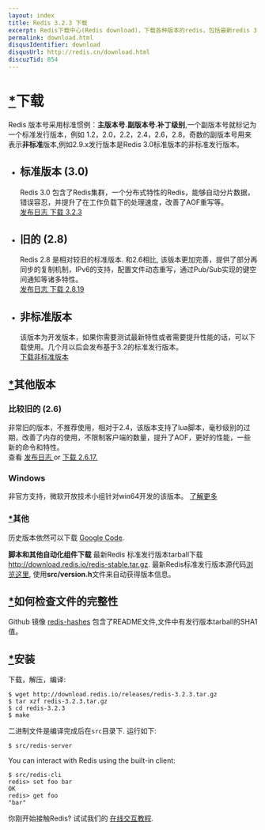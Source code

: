 ```yaml
---
layout: index
title: Redis 3.2.3 下载
excerpt: Redis下载中心(Redis download)，下载各种版本的redis，包括最新redis 3.2.3稳定版redis,3.2.3-Beta版本以及win32/64版本
permalink: download.html
disqusIdentifier: download
disqusUrl: http://redis.cn/download.html
discuzTid: 854
---
```



<div class='text'>          
   <div class="text">
          <span id="download" class="anchor"></span><h1><a href="download.html#download" class="anchor-link">*</a>下载</h1>
          <p>
            Redis 版本号采用标准惯例：<strong>主版本号.副版本号.补丁级别</strong>,一个副版本号就标记为一个标准发行版本，例如 1.2，2.0，2.2，2.4，2.6，2.8，奇数的副版本号用来表示<strong>非标准</strong>版本,例如2.9.x发行版本是Redis 3.0标准版本的非标准发行版本。
          </p>
          <ul class="download-versions">
            <li>
              <h2>
                标准版本
                <span class="download-version">(3.0)</span>
              </h2>
              Redis 3.0 包含了Redis集群，一个分布式特性的Redis，能够自动分片数据，错误容忍，并提升了在工作负载下的处理速度，改善了AOF重写等。
              <div class="download-links">
                <a class="download-link" href="https://raw.githubusercontent.com/antirez/redis/3.0/00-RELEASENOTES">
                  <i class="fa fa-file-text-o"></i>
                  发布日志
                </a>
                <a class="download-link" href="http://download.redis.io/releases/redis-3.2.3.tar.gz">
                  <i class="fa fa-arrow-circle-o-down"></i>
                  下载 3.2.3
                </a>
              </div>
            </li>
            <li>
              <h2>
                旧的
                <span class="download-version">(2.8)</span>
              </h2>
              Redis 2.8 是相对较旧的标准版本. 和2.6相比, 该版本更加完善，提供了部分再同步的复制机制，IPv6的支持，配置文件动态重写，通过Pub/Sub实现的键空间通知等诸多特性。
              <div class="download-links">
                <a class="download-link" href="https://raw.githubusercontent.com/antirez/redis/2.8/00-RELEASENOTES">
                  <i class="fa fa-file-text-o"></i>
                  发布日志
                </a>
                <a class="download-link" href="https://github.com/antirez/redis/archive/2.8.19.tar.gz">
                  <i class="fa fa-arrow-circle-o-down"></i>
                  下载 2.8.19
                </a>
              </div>
            </li>
            <li>
              <h2>
                非标准版本
              </h2>
              该版本为开发版本，如果你需要测试最新特性或者需要提升性能的话，可以下载使用。几个月以后会发布基于3.2的标准发行版本。
              <div class="download-links">
                <a class="download-link" href="https://github.com/antirez/redis/archive/unstable.tar.gz">
                  <i class="fa fa-arrow-circle-o-down"></i>
                  下载非标准版本
                </a>
              </div>
            </li>
          </ul>
          <span id="other-versions" class="anchor"></span><h2><a href="http://redis.cn/download.html#other-versions" class="anchor-link">*</a>其他版本</h2>
          <h3>
            比较旧的
            <span class="download-version">(2.6)</span>
          </h3>
          非常旧的版本，不推荐使用，相对于2.4，该版本支持了lua脚本，毫秒级别的过期，改善了内存的使用，不限制客户端的数量，提升了AOF，更好的性能，一些新的命令和特性。
          <br>
           查看
          <a href="https://raw.githubusercontent.com/antirez/redis/2.6/00-RELEASENOTES">
            发布日志
          </a>
          or
          <a href="http://download.redis.io/releases/redis-2.6.17.tar.gz">
            下载 2.6.17.
          </a>
          <h3>
            Windows
          </h3>
          非官方支持，微软开放技术小组针对win64开发的该版本。
          <a href="https://github.com/MSOpenTech/redis">了解更多</a>
          <span id="other" class="anchor"></span><h3><a href="http://redis.cn/download.html#other" class="anchor-link">*</a>其他</h3>
          历史版本依然可以下载
          <a href="https://code.google.com/p/redis/downloads/list?can=1">Google Code</a>.
          <p>
            <strong>脚本和其他自动化组件下载</strong>
            最新Redis 标准发行版本tarball下载
            <a href="http://download.redis.io/redis-stable.tar.gz">http://download.redis.io/redis-stable.tar.gz</a>.
            最新Redis标准发行版本源代码<a href="http://download.redis.io/redis-stable">浏览这里</a>,
            使用<strong>src/version.h</strong>文件来自动获得版本信息。
          </p>
          <span id="how-to-verify-files-for-integrity" class="anchor"></span><h2><a href="http://redis.cn/download.html#how-to-verify-files-for-integrity" class="anchor-link">*</a>如何检查文件的完整性</h2>
          <p>
            Github 镜像
            <a href="https://github.com/antirez/redis-hashes/blob/master/README">redis-hashes</a>
            包含了README文件,文件中有发行版本tarball的SHA1值。
          </p>
          <span id="installation" class="anchor"></span><h2><a href="http://redis.cn/download.html#installation" class="anchor-link">*</a>安装</h2>
          <p>下载，解压，编译:</p>
          <pre><code>$ wget http://download.redis.io/releases/redis-3.2.3.tar.gz
$ tar xzf redis-3.2.3.tar.gz
$ cd redis-3.2.3
$ make</code></pre>
          <p>
            二进制文件是编译完成后在<code>src</code>目录下. 运行如下:
          </p>
          <pre><code>$ src/redis-server</code></pre>
          <p>You can interact with Redis using the built-in client:</p>
          <pre><code>$ src/redis-cli
redis&gt; set foo bar
OK
redis&gt; get foo
"bar"</code></pre>
          <p>
            你刚开始接触Redis? 试试我们的
            <a href="http://try.redis-db.com/">在线交互教程</a>.
          </p>
        </div>
        </div>